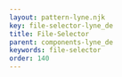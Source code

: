 ```yaml
---
layout: pattern-lyne.njk
key: file-selector-lyne_de
title: File-Selector
parent: components-lyne_de
keywords: file-selector
order: 140
---
```

